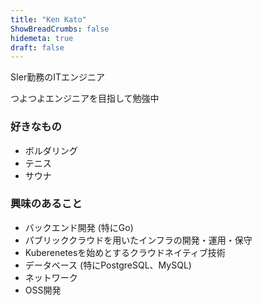 ```yaml
---
title: "Ken Kato"
ShowBreadCrumbs: false
hidemeta: true
draft: false
---
```


SIer勤務のITエンジニア

つよつよエンジニアを目指して勉強中

### 好きなもの
- ボルダリング
- テニス
- サウナ

### 興味のあること
- バックエンド開発 (特にGo)
- パブリッククラウドを用いたインフラの開発・運用・保守
- Kuberenetesを始めとするクラウドネイティブ技術
- データベース (特にPostgreSQL、MySQL)
- ネットワーク
- OSS開発